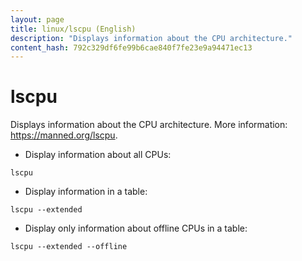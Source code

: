 ```yaml
---
layout: page
title: linux/lscpu (English)
description: "Displays information about the CPU architecture."
content_hash: 792c329df6fe99b6cae840f7fe23e9a94471ec13
---
```

# lscpu

Displays information about the CPU architecture.
More information: <https://manned.org/lscpu>.

- Display information about all CPUs:

`lscpu`

- Display information in a table:

`lscpu --extended`

- Display only information about offline CPUs in a table:

`lscpu --extended --offline`
